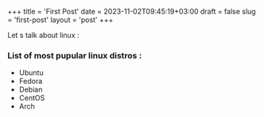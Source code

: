 +++
title = 'First Post'
date = 2023-11-02T09:45:19+03:00
draft = false
slug = 'first-post'
layout = 'post'
+++

Let s talk about linux :

### List of most pupular linux distros :

- Ubuntu
- Fedora
- Debian
- CentOS
- Arch
